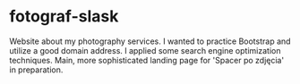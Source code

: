 # fotograf-slask
Website about my photography services. I wanted to practice Bootstrap and utilize a good domain address. I applied some search engine optimization techniques. Main, more sophisticated landing page for 'Spacer po zdjęcia' in preparation.
